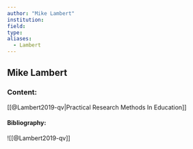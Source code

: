 ```yaml
---
author: "Mike Lambert"
institution:
field:
type:
aliases:
  - Lambert
---
```


## Mike Lambert

### Content:
[[@Lambert2019-qv|Practical Research Methods In Education]]

#### Bibliography:

![[@Lambert2019-qv]]